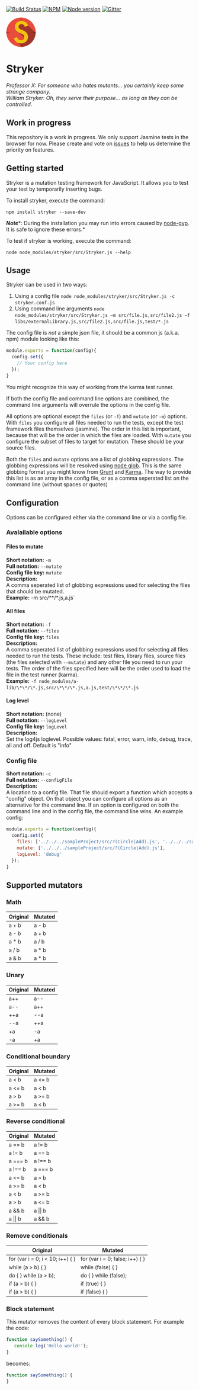 [![Build Status](https://travis-ci.org/stryker-mutator/stryker.svg?branch=master)](https://travis-ci.org/stryker-mutator/stryker)
[![NPM](https://img.shields.io/npm/dm/stryker.svg)](https://www.npmjs.com/package/stryker)
[![Node version](https://img.shields.io/node/v/stryker.svg)](https://img.shields.io/node/v/stryker.svg)
[![Gitter](https://badges.gitter.im/stryker-mutator/stryker.svg)](https://gitter.im/stryker-mutator/stryker?utm_source=badge&utm_medium=badge&utm_campaign=pr-badge)

![Stryker](stryker-80x80.png)
# Stryker

*Professor X: For someone who hates mutants... you certainly keep some strange company.*  
*William Stryker: Oh, they serve their purpose... as long as they can be controlled.*

## Work in progress
This repository is a work in progress. We only support Jasmine tests in the browser for now. Please create and vote on [issues](https://github.com/stryker-mutator/stryker/issues) to help us determine the priority on features.

## Getting started
Stryker is a mutation testing framework for JavaScript. It allows you to test your test by temporarily inserting bugs.

To install stryker, execute the command:
```
npm install stryker --save-dev
```
***Note****: During the installation you may run into errors caused by [node-gyp](https://github.com/nodejs/node-gyp). It is safe to ignore these errors.*

To test if stryker is working, execute the command:
```
node node_modules/stryker/src/Stryker.js --help
```

## Usage

Stryker can be used in two ways:

1. Using a config file `node node_modules/stryker/src/Stryker.js -c stryker.conf.js`
2. Using command line arguments `node node_modules/stryker/src/Stryker.js –m src/file.js,src/file2.js –f libs/externalLibrary.js,src/file2.js,src/file.js,test/*.js`

The config file is *not* a simple json file, it should be a common js (a.k.a. npm) module looking like this:
```javascript
module.exports = function(config){
  config.set({
    // Your config here
  });
}
```
You might recognize this way of working from the karma test runner.
 
If both the config file and command line options are combined, the command line arguments will overrule the options in the config file.

All options are optional except the `files` (or `-f`) and `mutate` (or `-m`) options. 
With `files` you configure all files needed to run the tests, except the test framework files themselves (jasmine).
The order in this list is important, because that will be the order in which the files are loaded.
With `mutate` you configure the subset of files to target for mutation. These should be your source files.

Both the `files` and `mutate` options are a list of globbing expressions. The globbing expressions will be resolved
using [node glob](https://github.com/isaacs/node-glob). This is the same globbing format you might know from 
[Grunt](https://github.com/gruntjs/grunt) and [Karma](https://github.com/karma-runner/karma).
The way to provide this list is as an array in the config file, or as a comma seperated list on the command line (without spaces or quotes) 

## Configuration
Options can be configured either via the command line or via a config file.

### Avalailable options
#### Files to mutate
**Short notation:** `-m`  
**Full notation:** `--mutate`  
**Config file key:** `mutate`  
**Description:**  
A comma seperated list of globbing expressions used for selecting the files that should be mutated.  
**Example:** -m src/\*\*/\*.js,a.js`

#### All files
**Short notation:** `-f`  
**Full notation:** `--files`    
**Config file key:** `files`   
**Description:**  
A comma seperated list of globbing expressions used for selecting all files needed to run the tests.
These include: test files, library files, source files (the files selected with `--mutate`) and any other file you need to run your tests. 
The order of the files specified here will be the order used to load the file in the test runner (karma).   
**Example:** `-f node_modules/a-lib/\*\*/\*.js,src/\*\*/\*.js,a.js,test/\*\*/\*.js`

#### Log level
**Short notation:** (none)  
**Full notation:** `--logLevel`  
**Config file key:** `logLevel`  
**Description:**  
 Set the log4js loglevel. Possible values: fatal, error, warn, info, debug, trace, all and off. Default is "info"

### Config file
**Short notation:** `-c`  
**Full notation:** `--configFile`  
**Description:**  
A location to a config file. That file should export a function which accepts a "config" object.
On that object you can configure all options as an alternative for the command line. 
If an option is configured on both the command line and in the config file, the command line wins.
An example config: 
```javascript
module.exports = function(config){
  config.set({
    files: ['../../../sampleProject/src/?(Circle|Add).js', '../../../sampleProject/test/?(AddSpec|CircleSpec).js'],
    mutate: ['../../../sampleProject/src/?(Circle|Add).js'],
    logLevel: 'debug'
  });
}
```

## Supported mutators
### Math
| Original | Mutated  |
| -------- | -------- |
| a + b    | a - b    |
| a - b    | a + b    |
| a * b    | a / b    |
| a / b    | a * b    |
| a & b    | a * b    |

### Unary
| Original | Mutated  |
| -------- | -------- |
| a++      | a--      |
| a--      | a++      |
| ++a      | --a      |
| --a      | ++a      |
| +a       | -a       |
| -a       | +a       |

### Conditional boundary
| Original | Mutated  |
| -------- | -------- |
| a < b    | a <= b   |
| a <= b   | a < b    |
| a > b    | a >= b   |
| a >= b   | a < b    |

### Reverse conditional
| Original | Mutated  |
| -------- | -------- |
| a == b   | a != b   |
| a != b   | a == b   |
| a === b  | a !== b  |
| a !== b  | a === b  |
| a <= b   | a > b    |
| a >= b   | a < b    |
| a < b    | a >= b   |
| a > b    | a <= b   |
| a && b   | a \|\| b   |
| a \|\| b   | a && b   |

### Remove conditionals
| Original                         | Mutated                         |
| -------------------------------- | ------------------------------- |
| for (var i = 0; i < 10; i++) { } | for (var i = 0; false; i++) { } |
| while (a > b) { }                | while (false) { }               |
| do { } while (a > b);            | do { } while (false);           |
| if (a > b) { }                   | if (true) { }                   |
| if (a > b) { }                   | if (false) { }                  |

### Block statement
This mutator removes the content of every block statement. For example the code:
```js
function saySomething() {
   console.log('Hello world!');   
}
```
becomes:
```js
function saySomething() { 
}
```

